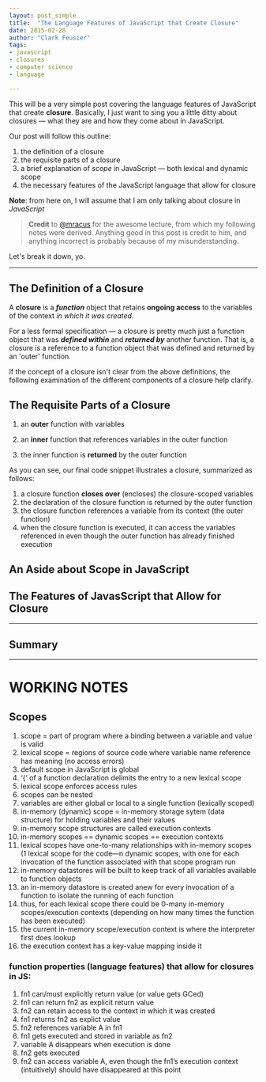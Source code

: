 ```yaml
---
layout: post_simple
title:  "The Language Features of JavaScript that Create Closure"
date: 2015-02-28
author: "Clark Feusier"
tags:
- javascript
- closures
- computer science
- language

---
```


This will be a very simple post covering the language features of JavaScript that create **closure**. Basically, I just want to sing you a little ditty about closures &mdash; what they are and how they come about in JavaScript.

Our post will follow this outline:

1. the definition of a closure
2. the requisite parts of a closure
3. a brief explanation of *scope* in JavaScript &mdash; both lexical and dynamic scope
4. the necessary features of the JavaScript language that allow for closure

**Note**: from here on, I will assume that I am only talking about closure in *JavaScript*

<blockquote>
    <strong>Credit</strong> to <a href='https://twitter.com/mracus' target='_blank'>@mracus</a> for the awesome lecture, from which my following notes were derived. Anything good in this post is credit to him, and anything incorrect is probably because of my misunderstanding.
</blockquote>

Let's break it down, yo.

---

## The Definition of a Closure

A **closure** is a ***function*** object that retains **ongoing access** to the variables of the context *in which it was created*.

For a less formal specification &mdash; a closure is pretty much just a function object that was ***defined within*** and ***returned by*** another function. That is, a closure is a reference to a function object that was defined and returned by an 'outer' function.

If the concept of a closure isn't clear from the above definitions, the following examination of the different components of a closure help clarify.

## The Requisite Parts of a Closure

1. an **outer** function with variables

<script src="https://gist.github.com/Cfeusier/654300c9bdecd7597441.js"></script>

2. an **inner** function that references variables in the outer function

<script src="https://gist.github.com/Cfeusier/e48f5cafed64132c08d2.js"></script>

3. the inner function is **returned** by the outer function

<script src="https://gist.github.com/Cfeusier/d100585e61ab18e07606.js"></script>

As you can see, our final code snippet illustrates a closure, summarized as follows:

1. a closure function **closes over** (encloses) the closure-scoped variables
1. the declaration of the closure function is returned by the outer function
  1. the closure function references a variable from its context (the outer function)
1. when the closure function is executed, it can access the variables referenced in even though the outer function has already finished execution

## An Aside about Scope in JavaScript


## The Features of JavasScript that Allow for Closure

---

## Summary





---

# WORKING NOTES

## Scopes

1. scope = part of program where a binding between a variable and value is valid
1. lexical scope = regions of source code where variable name reference has meaning (no access errors)
1. default scope in JavaScript is global
1. ‘{‘ of a function declaration delimits the entry to a new lexical scope
1. lexical scope enforces access rules
1. scopes can be nested
1. variables are either global or local to a single function (lexically scoped)
1. in-memory (dynamic) scope = in-memory storage sytem (data structure) for holding variables and their values
1. in-memory scope structures are called execution contexts
1. in-memory scopes == dynamic scopes == execution contexts
1. lexical scopes have one-to-many relationships with in-memory scopes (1 lexical scope for the code—n dynamic scopes, with one for each invocation of the function associated with that scope
program run
1. in-memory datastores will be built to keep track of all variables available to function objects
1. an in-memory datastore is created anew for every invocation of a function to isolate the running of each function
1. thus, for each lexical scope there could be 0-many in-memory scopes/execution contexts (depending on how many times the function has been executed)
1. the current in-memory scope/execution context is where the interpreter first does lookup
1. the execution context has a key-value mapping inside it

### function properties (language features) that allow for closures in JS:

1. fn1 can/must explicitly return value (or value gets GCed)
1. fn1 can return fn2 as explicit return value
1. fn2 can retain access to the context in which it was created
1. fn1 returns fn2 as explict value
1. fn2 references variable A in fn1
1. fn1 gets executed and stored in variable as fn2
1. variable A disappears when execution is done
1. fn2 gets executed
1. fn2 can access variable A, even though the fn1’s execution context (intuitively) should have disappeared at this point

